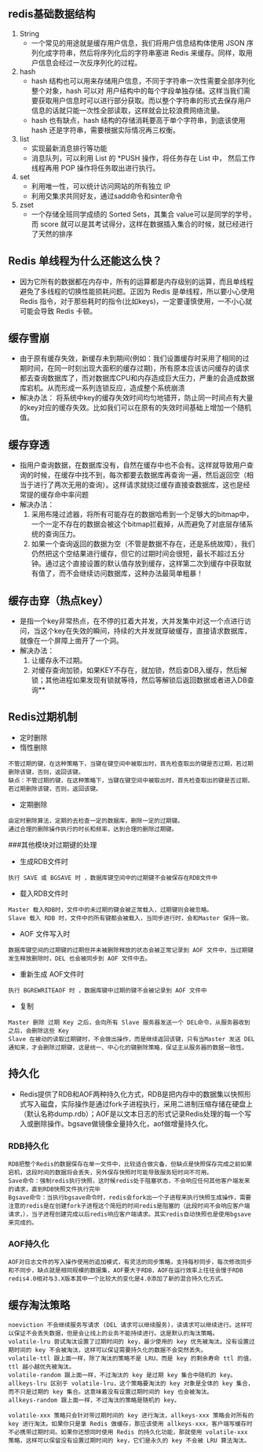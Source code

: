 ## redis基础数据结构
   1. String
      * 一个常见的用途就是缓存用户信息，我们将用户信息结构体使用 JSON 序列化成字符串，然后将序列化后的字符串塞进 Redis 来缓存。同样，取用户信息会经过一次反序列化的过程。
   2. hash
      * hash 结构也可以用来存储用户信息，不同于字符串一次性需要全部序列化整个对象，hash 可以对 用户结构中的每个字段单独存储。这样当我们需要获取用户信息时可以进行部分获取。而以整个字符串的形式去保存用户信息的话就只能一次性全部读取，这样就会比较浪费网络流量。
      * hash 也有缺点，hash 结构的存储消耗要高于单个字符串，到底该使用 hash 还是字符串，需要根据实际情况再三权衡。
   3. list
      * 实现最新消息排行等功能
      * 消息队列，可以利用 List 的 *PUSH 操作，将任务存在 List 中，
        然后工作线程再用 POP 操作将任务取出进行执行。
   4. set
      * 利用唯一性，可以统计访问网站的所有独立 IP
      * 利用交集求共同好友，通过sadd命令和sinter命令
   5. zset
      * 一个存储全班同学成绩的 Sorted Sets，其集合 value可以是同学的学号，而 score 就可以是其考试得分，这样在数据插入集合的时候，就已经进行了天然的排序
## Redis 单线程为什么还能这么快？
   *   因为它所有的数据都在内存中，所有的运算都是内存级别的运算，而且单线程避免了多线程的切换性能损耗问题。正因为 Redis 是单线程，所以要小心使用 Redis 指令，对于那些耗时的指令(比如keys)，一定要谨慎使用，一不小心就可能会导致 Redis 卡顿。
## 缓存雪崩
   * 由于原有缓存失效，新缓存未到期间(例如：我们设置缓存时采用了相同的过期时间，在同一时刻出现大面积的缓存过期)，所有原本应该访问缓存的请求都去查询数据库了，而对数据库CPU和内存造成巨大压力，严重的会造成数据库宕机。从而形成一系列连锁反应，造成整个系统崩溃
   * 解决办法： 将系统中key的缓存失效时间均匀地错开，防止同一时间点有大量的key对应的缓存失效。比如我们可以在原有的失效时间基础上增加一个随机值。
## 缓存穿透
   * 指用户查询数据，在数据库没有，自然在缓存中也不会有。这样就导致用户查询的时候，在缓存中找不到，每次都要去数据库再查询一遍，然后返回空（相当于进行了两次无用的查询）。这样请求就绕过缓存直接查数据库，这也是经常提的缓存命中率问题	
   * 解决办法：
     1. 采用布隆过滤器，将所有可能存在的数据哈希到一个足够大的bitmap中，一个一定不存在的数据会被这个bitmap拦截掉，从而避免了对底层存储系统的查询压力。
     2. 如果一个查询返回的数据为空（不管是数据不存在，还是系统故障），我们仍然把这个空结果进行缓存，但它的过期时间会很短，最长不超过五分钟。通过这个直接设置的默认值存放到缓存，这样第二次到缓存中获取就有值了，而不会继续访问数据库，这种办法最简单粗暴！
## 缓存击穿（热点key）
   * 是指一个key非常热点，在不停的扛着大并发，大并发集中对这一个点进行访问，当这个key在失效的瞬间，持续的大并发就穿破缓存，直接请求数据库，就像在一个屏障上凿开了一个洞。
   * 解决办法：
     1. 让缓存永不过期。    
     2. 对缓存查询加锁，如果KEY不存在，就加锁，然后查DB入缓存，然后解锁；其他进程如果发现有锁就等待，然后等解锁后返回数据或者进入DB查询**
     
 ## Redis过期机制
   * 定时删除
   * 惰性删除
    
    不管过期的键，在这种策略下，当键在键空间中被取出时，首先检查取出的键是否过期，若过期删除该键，否则，返回该键。
    缺点：不管过期的键，在这种策略下，当键在键空间中被取出时，首先检查取出的键是否过期，若过期删除该键，否则，返回该键。
   * 定期删除
   
    由定时删除算法，定期的去检查一定的数据库，删除一定的过期键。
    通过合理的删除操作执行的时长和频率，达到合理的删除过期键。
###其他模块对过期键的处理
   * 生成RDB文件时
   
    执行 SAVE 或 BGSAVE 时 ，数据库键空间中的过期键不会被保存在RDB文件中
   * 载入RDB文件时
   
    Master 载入RDB时，文件中的未过期的键会被正常载入，过期键则会被忽略。
    Slave 载入 RDB 时，文件中的所有键都会被载入，当同步进行时，会和Master 保持一致。
   * AOF 文件写入时
   
    数据库键空间的过期键的过期但并未被删除释放的状态会被正常记录到 AOF 文件中，当过期键发生释放删除时，DEL 也会被同步到 AOF 文件中去。
    
   * 重新生成 AOF文件时
   
    执行 BGREWRITEAOF 时 ，数据库键中过期的键不会被记录到 AOF 文件中
    
   * 复制
   
    Master 删除 过期 Key 之后，会向所有 Slave 服务器发送一个 DEL命令，从服务器收到之后，会删除这些 Key
    Slave 在被动的读取过期键时，不会做出操作，而是继续返回该键，只有当Master 发送 DEL 通知来，才会删除过期键，这是统一、中心化的键删除策略，保证主从服务器的数据一致性。
    
    
## 持久化
   * Redis提供了RDB和AOF两种持久化方式，RDB是把内存中的数据集以快照形式写入磁盘，实际操作是通过fork子进程执行，采用二进制压缩存储在硬盘上（默认名称dump.rdb）；AOF是以文本日志的形式记录Redis处理的每一个写入或删除操作。bgsave做镜像全量持久化，aof做增量持久化。
### RDB持久化
    RDB把整个Redis的数据保存在单一文件中，比较适合做灾备，但缺点是快照保存完成之前如果宕机，这段时间的数据将会丢失，另外保存快照时可能导致服务短时间不可用。
    Save命令：强制redis执行快照，这时候redis处于阻塞状态，不会响应任何其他客户端发来的请求，直到RDB快照文件执行完毕
    Bgsave命令：当执行bgsave命令时，redis会fork出一个子进程来执行快照生成操作，需要注意的redis是在创建fork子进程这个简短的时间redis是阻塞的（此段时间不会响应客户端请求，），当子进程创建完成以后redis响应客户端请求。其实redis自动快照也是使用bgsave来完成的。
    
### AOF持久化
    AOF对日志文件的写入操作使用的追加模式，有灵活的同步策略，支持每秒同步，每次修改同步和不同步，缺点就是相同规模的数据集，AOF要大于RDB，AOF在运行效率上往往会慢于RDB
    redis4.0相对与3.X版本其中一个比较大的变化是4.0添加了新的混合持久化方式。
    
    
## 缓存淘汰策略
    noeviction 不会继续服务写请求 (DEL 请求可以继续服务)，读请求可以继续进行。这样可以保证不会丢失数据，但是会让线上的业务不能持续进行。这是默认的淘汰策略。
    volatile-lru 尝试淘汰设置了过期时间的 key，最少使用的 key 优先被淘汰。没有设置过期时间的 key 不会被淘汰，这样可以保证需要持久化的数据不会突然丢失。
    volatile-ttl 跟上面一样，除了淘汰的策略不是 LRU，而是 key 的剩余寿命 ttl 的值，ttl 越小越优先被淘汰。
    volatile-random 跟上面一样，不过淘汰的 key 是过期 key 集合中随机的 key。
    allkeys-lru 区别于 volatile-lru，这个策略要淘汰的 key 对象是全体的 key 集合，而不只是过期的 key 集合。这意味着没有设置过期时间的 key 也会被淘汰。
    allkeys-random 跟上面一样，不过淘汰的策略是随机的 key。
     
    volatile-xxx 策略只会针对带过期时间的 key 进行淘汰，allkeys-xxx 策略会对所有的 key 进行淘汰。如果你只是拿 Redis 做缓存，那应该使用 allkeys-xxx，客户端写缓存时不必携带过期时间。如果你还想同时使用 Redis 的持久化功能，那就使用 volatile-xxx 策略，这样可以保留没有设置过期时间的 key，它们是永久的 key 不会被 LRU 算法淘汰。